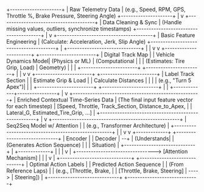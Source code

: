 +---------------------+
|  Raw Telemetry Data |  (e.g., Speed, RPM, GPS, Throttle %, Brake Pressure, Steering Angle)
+---------------------+
           |
           v
+---------------------------------------+
|        Data Cleaning & Sync           |  (Handle missing values, outliers, synchronize timestamps)
+---------------------------------------+
           |
           v
+---------------------------------------+
|     Basic Feature Engineering         |  (Calculate: Acceleration, Jerk, Slip Angle)
+---------------------------------------+
           |
           +------------------------------+
           |                              |
           v                              v
+-----------------------+       +-----------------------+
|   Digital Track Map   |       | Vehicle Dynamics Model| (Physics or ML)
|  (Computational       |       |                       | (Estimates: Tire Grip, Load)
|   Geometry)           |       |                       |
+-----------------------+       +-----------------------+
           |                              |
           v                              v
+-----------------------+       +-----------------------+
|  Label Track Section  |       |  Estimate Grip & Load |
|  Calculate Distances  |       |                       |
|  (e.g., "Turn 5 Apex")|       |                       |
+-----------------------+       +-----------------------+
           |                              |
           +-------------+----------------+
                         |
                         v
+----------------------------------------------------+
|        Enriched Contextual Time-Series Data        |  (The final input feature vector for each timestep)
| [Speed, Throttle, Track_Section, Distance_to_Apex, |
|   Lateral_G, Estimated_Tire_Grip, ...]             |
+----------------------------------------------------+
                         |
                         v
+----------------------------------------------------+
|             Seq2Seq Model w/ Attention             |
|  (e.g., Transformer Architecture)                  |
+----------------------------------------------------+
    |                                  |
    v                                  v
+-------------+             +-----------------------------+
|   Encoder   |             |           Decoder           | --+
| (Understands|             | (Generates Action Sequence) |   |
|  Situation) |             +-----------------------------+   |
+-------------+                               |               |
    |                                         v               |
    +--------------------------------> [Attention Mechanism]  |
                                              |               |
                                              v               |
+-----------------------------+       +-----------------------------+
|   Optimal Action Labels     |       |  Predicted Action Sequence |
| (From Reference Laps)       |       |  (e.g., [Throttle, Brake,  |
| [Throttle, Brake, Steering] | ----> |          Steering])        |
+-----------------------------+       +-----------------------------+